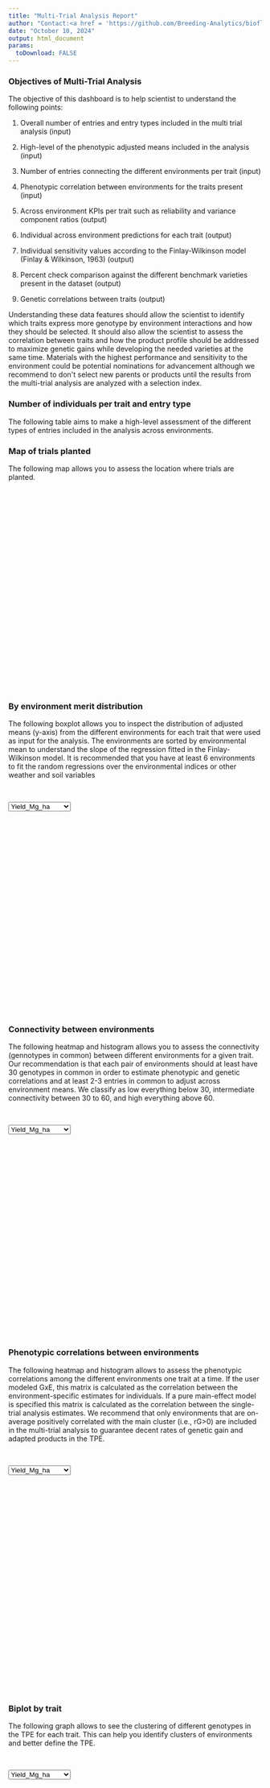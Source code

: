 ```yaml
---
title: "Multi-Trial Analysis Report"
author: "Contact:<a href = 'https://github.com/Breeding-Analytics/bioflow' target = '_blank'>Breeding Analytics Team, OneCGIAR</a> breedinganalytics@cgiar.org"
date: "October 10, 2024"  
output: html_document
params:
  toDownload: FALSE
---
```










### Objectives of Multi-Trial Analysis

The objective of this dashboard is to help scientist to understand the following points:

1. Overall number of entries and entry types included in the multi trial analysis (input)

2. High-level of the phenotypic adjusted means included in the analysis (input)

3. Number of entries connecting the different environments per trait (input)

3. Phenotypic correlation between environments for the traits present (input)

4. Across environment KPIs per trait such as reliability and variance component ratios (output) 

5. Individual across environment predictions for each trait (output) 

6. Individual sensitivity values according to the Finlay-Wilkinson model (Finlay & Wilkinson, 1963) (output)

7. Percent check comparison against the different benchmark varieties present in the dataset (output)

8. Genetic correlations between traits (output)

Understanding these data features should allow the scientist to identify which traits express more genotype by environment interactions and how they should be selected. It should also allow the scientist to assess the correlation between traits and how the product profile should be addressed to maximize genetic gains while developing the needed varieties at the same time. Materials with the highest performance and sensitivity to the environment could be potential nominations for advancement although we recommend to don't select new parents or products until the results from the multi-trial analysis are analyzed with a selection index.  

### Number of individuals per trait and entry type

The following table aims to make a high-level assessment of the different types of entries included in the analysis across environments.

<!--html_preserve--><div class="datatables html-widget html-widget-output shiny-report-size html-fill-item" id="reportBuilder_1-outfda69780a3ef6e17" style="width:100%;height:auto;"></div><!--/html_preserve-->


### Map of trials planted

The following map allows you to assess the location where trials are planted.


<!--html_preserve--><div class="plotly html-widget html-widget-output shiny-report-size shiny-report-theme html-fill-item" id="reportBuilder_1-oute695da0b309c27e8" style="width:100%;height:400px;"></div><!--/html_preserve-->

### By environment merit distribution

The following boxplot allows you to inspect the distribution of adjusted means (y-axis) from the different environments for each trait that were used as input for the analysis. The environments are sorted by environmental mean to understand the slope of the regression fitted in the Finlay-Wilkinson model. It is recommended that you have at least 6 environments to fit the random regressions over the environmental indices or other weather and soil variables

<p>&nbsp;</p>

<!--html_preserve--><div class="form-group shiny-input-container">
<label class="control-label" id="reportBuilder_1-traitMta-label" for="reportBuilder_1-traitMta"></label>
<div>
<select id="reportBuilder_1-traitMta" class="shiny-input-select"><option value="Yield_Mg_ha" selected>Yield_Mg_ha</option>
<option value="Ear_Height_cm">Ear_Height_cm</option>
<option value="Plant_Height_cm">Plant_Height_cm</option></select>
<script type="application/json" data-for="reportBuilder_1-traitMta" data-nonempty="">{"plugins":["selectize-plugin-a11y"]}</script>
</div>
</div><!--/html_preserve-->

<!--html_preserve--><div class="shiny-plot-output html-fill-item" id="reportBuilder_1-outf438f2b64067658f" style="width:100%;height:400px;"></div><!--/html_preserve-->

### Connectivity between environments

The following heatmap and histogram allows you to assess the connectivity (gennotypes in common) between different environments for a given trait. Our recommendation is that each pair of environments should at least have 30 genotypes in common in order to estimate phenotypic and genetic correlations and at least 2-3 entries in common to adjust across environment means. We classify as low everything below 30, intermediate connectivity between 30 to 60, and high everything above 60.

<p>&nbsp;</p>

<!--html_preserve--><div class="form-group shiny-input-container">
<label class="control-label" id="reportBuilder_1-traitMtaConnect-label" for="reportBuilder_1-traitMtaConnect"></label>
<div>
<select id="reportBuilder_1-traitMtaConnect" class="shiny-input-select"><option value="Yield_Mg_ha" selected>Yield_Mg_ha</option>
<option value="Ear_Height_cm">Ear_Height_cm</option>
<option value="Plant_Height_cm">Plant_Height_cm</option></select>
<script type="application/json" data-for="reportBuilder_1-traitMtaConnect" data-nonempty="">{"plugins":["selectize-plugin-a11y"]}</script>
</div>
</div><!--/html_preserve-->

<!--html_preserve--><div class="plotly html-widget html-widget-output shiny-report-size shiny-report-theme html-fill-item" id="reportBuilder_1-out46b194cd9f057164" style="width:100%;height:400px;"></div><!--/html_preserve-->

### Phenotypic correlations between environments

The following heatmap and histogram allows to assess the phenotypic correlations among the different environments one trait at a time. If the user modeled GxE, this matrix is calculated as the correlation between the environment-specific estimates for individuals. If a pure main-effect model is specified this matrix is calculated as the correlation between the single-trial analysis estimates. We recommend that only environments that are on-average positively correlated with the main cluster (i.e., rG>0) are included in the multi-trial analysis to guarantee decent rates of genetic gain and adapted products in the TPE.

<p>&nbsp;</p>

<!--html_preserve--><div class="form-group shiny-input-container">
<label class="control-label" id="reportBuilder_1-traitPredictionsCorrelation-label" for="reportBuilder_1-traitPredictionsCorrelation"></label>
<div>
<select id="reportBuilder_1-traitPredictionsCorrelation" class="shiny-input-select"><option value="Yield_Mg_ha" selected>Yield_Mg_ha</option>
<option value="Ear_Height_cm">Ear_Height_cm</option>
<option value="Plant_Height_cm">Plant_Height_cm</option></select>
<script type="application/json" data-for="reportBuilder_1-traitPredictionsCorrelation" data-nonempty="">{"plugins":["selectize-plugin-a11y"]}</script>
</div>
</div><!--/html_preserve-->

<!--html_preserve--><div class="plotly html-widget html-widget-output shiny-report-size shiny-report-theme html-fill-item" id="reportBuilder_1-outa8555895e20b3e4a" style="width:100%;height:400px;"></div><!--/html_preserve-->

<p>&nbsp;</p>

### Biplot by trait

The following graph allows to see the clustering of different genotypes in the TPE for each trait. This can help you identify clusters of environments and better define the TPE.


<p>&nbsp;</p>

<!--html_preserve--><div class="form-group shiny-input-container">
<label class="control-label" id="reportBuilder_1-traitBiplot-label" for="reportBuilder_1-traitBiplot"></label>
<div>
<select id="reportBuilder_1-traitBiplot" class="shiny-input-select"><option value="Yield_Mg_ha" selected>Yield_Mg_ha</option>
<option value="Ear_Height_cm">Ear_Height_cm</option>
<option value="Plant_Height_cm">Plant_Height_cm</option></select>
<script type="application/json" data-for="reportBuilder_1-traitBiplot" data-nonempty="">{"plugins":["selectize-plugin-a11y"]}</script>
</div>
</div><!--/html_preserve-->

<!--html_preserve--><div class="plotly html-widget html-widget-output shiny-report-size shiny-report-theme html-fill-item" id="reportBuilder_1-outd76217e399008cc0" style="width:100%;height:400px;"></div><!--/html_preserve-->


### Across-environment metrics

The following barplot aims to help you inspect the across environment estimates for multiple parameters from the multi-trial analysis such as across-environment reliability.

<!--html_preserve--><div class="form-group shiny-input-container">
<label class="control-label" id="reportBuilder_1-parameterMetrics2-label" for="reportBuilder_1-parameterMetrics2">Parameter:</label>
<div>
<select id="reportBuilder_1-parameterMetrics2" class="shiny-input-select"><option value="mean" selected>mean</option>
<option value="r2" selected>r2</option>
<option value="Vg" selected>Vg</option>
<option value="nEnv" selected>nEnv</option>
<option value="Vr" selected>Vr</option></select>
<script type="application/json" data-for="reportBuilder_1-parameterMetrics2" data-nonempty="">{"plugins":["selectize-plugin-a11y"]}</script>
</div>
</div><!--/html_preserve-->

<!--html_preserve--><div class="shiny-plot-output html-fill-item" id="reportBuilder_1-outb1cb07a3328c6dbe" style="width:100%;height:400px;"></div><!--/html_preserve-->

<p>&nbsp;</p>

The following graph allows you to assess the proportion of variance going to different components for the different traits. Above the bars you can see the value of the variance component for each factor. The residual variance is all the variance that could not be explained by the main effect and sensitivity effects. This values should be considered carefully depending of the genetic evaluation model used. For example, when sing the rrBLUP model the variance components reflect the marker variance and may look very small, but we can't conclude that there is not eough genetic signal.

<p>&nbsp;</p>

<!--html_preserve--><div class="shiny-plot-output html-fill-item" id="reportBuilder_1-out7c0b9598daea492b" style="width:100%;height:400px;"></div><!--/html_preserve-->

<p>&nbsp;</p>

### Across-environment merit estimates of top entries

In the left-side plot you can observe the comparison between the top 100 entries from each entry type category for the different traits. If a category has less than a 100 entries all individuals are displayed. This should allow you to identify the entries that could potentially become parents or nominated for advanced stages of evaluation. We would recommend you to wait until a selection index is calculated. In the right-side plot you can see a boxplot of the entire distribution of values for each entryType category so you know until which trait-values the rest of the entries that are not plotted in the left-side plot reach. 


<!--html_preserve--><div class="form-group shiny-input-container">
<label class="control-label" id="reportBuilder_1-traitMta2-label" for="reportBuilder_1-traitMta2"></label>
<div>
<select id="reportBuilder_1-traitMta2" class="shiny-input-select"><option value="Yield_Mg_ha" selected>Yield_Mg_ha</option>
<option value="Plant_Height_cm">Plant_Height_cm</option>
<option value="Ear_Height_cm">Ear_Height_cm</option></select>
<script type="application/json" data-for="reportBuilder_1-traitMta2" data-nonempty="">{"plugins":["selectize-plugin-a11y"]}</script>
</div>
</div><!--/html_preserve-->

<!--html_preserve--><div class="plotly html-widget html-widget-output shiny-report-size shiny-report-theme html-fill-item" id="reportBuilder_1-outeba7334376466d03" style="width:100%;height:400px;"></div><!--/html_preserve-->

<p>&nbsp;</p>










<p>&nbsp;</p>










### Genetic correlations between traits

The following heatmap and histogram allows to see the genetic correlations among traits calculated using across environment estimates of merit for the different traits. This can be used to understand the implications of selecting for a set of traits to achieve a product profile and make neccesary adjustment to the selection strategy.

<p>&nbsp;</p>

<!--html_preserve--><div class="plotly html-widget html-widget-output shiny-report-size shiny-report-theme html-fill-item" id="reportBuilder_1-outbc7349a7a64451ad" style="width:100%;height:400px;"></div><!--/html_preserve-->

<p>&nbsp;</p>

### Predictions 

The following table allows you to inspect the trait predictions in wide format together with the QTL profile (in case those are available) to understand the type of data that would be used to calculate a selection index (e.g., desire index).

<p>&nbsp;</p>

<!--html_preserve--><div class="datatables html-widget html-widget-output shiny-report-size html-fill-item" id="reportBuilder_1-out41fa97eb629e450b" style="width:100%;height:auto;"></div><!--/html_preserve-->



### Modeling parameters

This section aims to provide the modeling table for the analysis in order to keep track of which environments were used in the analysis, what was the final model used for each trait and other potentially important parameters for future reference.

<!--html_preserve--><div class="datatables html-widget html-widget-output shiny-report-size html-fill-item" id="reportBuilder_1-out32ffa07f666de265" style="width:100%;height:auto;"></div><!--/html_preserve-->


### References of methods used

Finlay, K. W., & Wilkinson, G. N. (1963). The analysis of adaptation in a plant-breeding programme. Australian journal of agricultural research, 14(6), 742-754.

Henderson Jr, C. R. (1982). Analysis of covariance in the mixed model: higher-level, nonhomogeneous, and random regressions. Biometrics, 623-640.

Odegard, J., Indahl, U., Stranden, I., & Meuwissen, T. H. (2018). Large-scale genomic prediction using singular value decomposition of the genotype matrix. Genetics Selection Evolution, 50(1), 1-12.

R Core Team (2021). R: A language and environment for statistical computing. R Foundation for Statistical Computing, Vienna, Austria. URL https://www.R-project.org/.

Boer M, van Rossum B (2022). LMMsolver: Linear Mixed Model Solver. R package version 1.0.4.9000.

Covarrubias-Pazaran G. 2016. Genome assisted prediction of quantitative traits using the R package sommer. PLoS ONE 11(6):1-15.

<p>&nbsp;</p>


